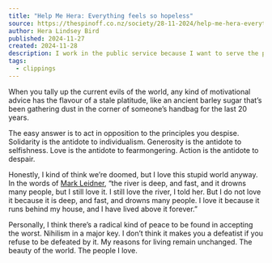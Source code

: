 ```yaml
---
title: "Help Me Hera: Everything feels so hopeless"
source: https://thespinoff.co.nz/society/28-11-2024/help-me-hera-everything-feels-so-hopeless
author: Hera Lindsey Bird
published: 2024-11-27
created: 2024-11-28
description: I work in the public service because I want to serve the public. But right now that just doesn't seem possible.
tags:
  - clippings
---
```

When you tally up the current evils of the world, any kind of motivational advice has the flavour of a stale platitude, like an ancient barley sugar that’s been gathering dust in the corner of someone’s handbag for the last 20 years.

The easy answer is to act in opposition to the principles you despise. Solidarity is the antidote to individualism. Generosity is the antidote to selfishness. Love is the antidote to fearmongering. Action is the antidote to despair.

Honestly, I kind of think we’re doomed, but I love this stupid world anyway. In the words of [Mark Leidner](https://thermosmag.wordpress.com/tag/mark-leidner/), “the river is deep, and fast, and it drowns many people, but I still love it. I still love the river, I told her. But I do not love it because it is deep, and fast, and drowns many people. I love it because it runs behind my house, and I have lived above it forever.”

Personally, I think there’s a radical kind of peace to be found in accepting the worst. Nihilism in a major key. I don’t think it makes you a defeatist if you refuse to be defeated by it. My reasons for living remain unchanged. The beauty of the world. The people I love.